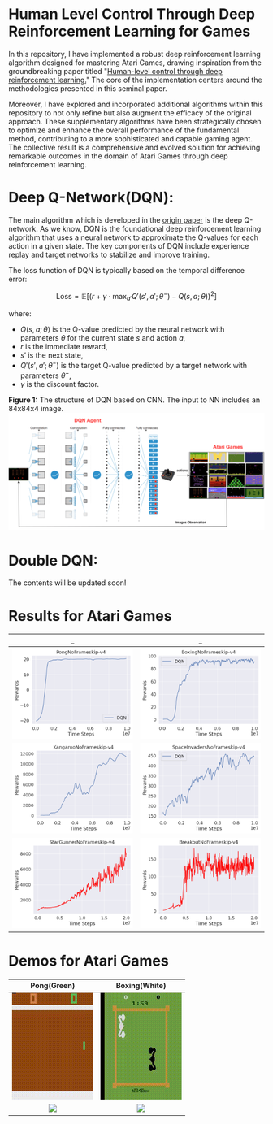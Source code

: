 # Human Level Control Through Deep Reinforcement Learning for Games
In this repository, I have implemented a robust deep reinforcement learning algorithm designed for mastering Atari Games, drawing inspiration from the groundbreaking paper titled "[Human-level control through deep reinforcement learning.](https://www.nature.com/articles/nature14236)" The core of the implementation centers around the methodologies presented in this seminal paper.

Moreover, I have explored and incorporated additional algorithms within this repository to not only refine but also augment the efficacy of the original approach. These supplementary algorithms have been strategically chosen to optimize and enhance the overall performance of the fundamental method, contributing to a more sophisticated and capable gaming agent. The collective result is a comprehensive and evolved solution for achieving remarkable outcomes in the domain of Atari Games through deep reinforcement learning.

# Deep Q-Network(DQN):
The main algorithm which is developed in the [origin paper](https://www.nature.com/articles/nature14236) is the deep Q-network. As we know, DQN is the foundational deep reinforcement learning algorithm that uses a neural network to approximate the Q-values for each action in a given state. The key components of DQN include experience replay and target networks to stabilize and improve training. 

The loss function of DQN is typically based on the temporal difference error:

$$ \text{Loss} = \mathbb{E}\left[\left(r + \gamma \cdot \max_{a'} Q'(s', a'; \theta^-) - Q(s, a; \theta)\right)^2\right] $$

where:
- $Q(s, a; \theta)$ is the Q-value predicted by the neural network with parameters $\theta$ for the current state $s$ and action $a$,
- $r$ is the immediate reward,
- $s'$ is the next state,
- $Q'(s', a'; \theta^-)$ is the target Q-value predicted by a target network with parameters $\theta^-$,
- $\gamma$ is the discount factor.

  
**Figure 1:** The structure of DQN based on CNN. The input to NN includes an 84x84x4 image.
![Local Image](Figures/DQNforAtari.png)


# Double DQN:

The contents will be updated soon!

# Results for Atari Games
|_|_|
|:---:|:---:|
![](Figures/DQN/PongNoFrameskip-v4.png)| ![](Figures/DQN/BoxingNoFrameskip-v4.png)|
![](Figures/DQN/KangarooNoFrameskip-v4.png)| ![](Figures/DQN/SpaceInvadersNoFrameskip-v4.png)|
![](Figures/DQN/StarGunnerNoFrameskip-v4.png)| ![](Figures/DQN/BreakoutNoFrameskip-v4.png)|

# Demos for Atari Games
|Pong(Green)|Boxing(White)|
|:---:|:---:|
![](Videos/PongNoFrameskip-v4.gif)| ![](Videos/BoxingNoFrameskip-v4.gif)|
![](Figures/BreakoutNoFrameskip-v4.gif)| ![](Figures/BreakoutNoFrameskip-v4.gif)|
